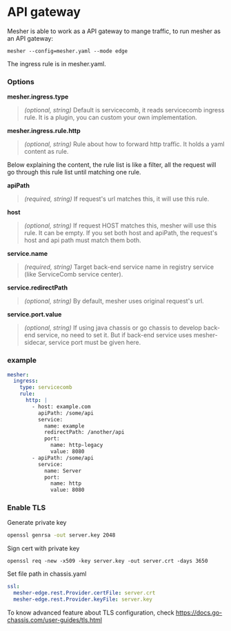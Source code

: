 # API gateway
Mesher is able to work as a API gateway to mange traffic, to run mesher as an API gateway:
```shell
mesher --config=mesher.yaml --mode edge
```
The ingress rule is in mesher.yaml.

### Options

**mesher.ingress.type**
>*(optional, string)* Default is servicecomb, it reads servicecomb ingress rule. 
>It is a plugin, you can custom your own implementation.

**mesher.ingress.rule.http**

>*(optional, string)* Rule about how to forward http traffic. It holds a yaml content as rule.



Below explaining the content, the rule list is like a filter, all the request will go through this rule list until matching one rule.

**apiPath**

>*(required, string)* If request's url matches this, it will use this rule.

**host**
>*(optional, string)* If request HOST matches this, mesher will use this rule. It can be empty. 
>If you set both host and apiPath, the request's host and api path must match them both.
>
**service.name**
>*(required, string)* Target back-end service name in registry service (like ServiceComb service center).
>
**service.redirectPath**
>*(optional, string)* By default, mesher uses original request's url.
>
**service.port.value**
>*(optional, string)* If using java chassis or go chassis to develop back-end service, no need to set it. 
>But if back-end service uses mesher-sidecar, service port must be given here.
### example
```yaml
mesher:
  ingress:
    type: servicecomb
    rule:
      http: |
        - host: example.com
          apiPath: /some/api
          service:
            name: example
            redirectPath: /another/api
            port:
              name: http-legacy
              value: 8080
        - apiPath: /some/api
          service:
            name: Server
            port:
              name: http
              value: 8080
```


### Enable TLS
Generate private key
```sh
openssl genrsa -out server.key 2048
```
Sign cert with private key
```shell script
openssl req -new -x509 -key server.key -out server.crt -days 3650
```
Set file path in chassis.yaml
```yaml
ssl:
  mesher-edge.rest.Provider.certFile: server.crt
  mesher-edge.rest.Provider.keyFile: server.key
```

To know advanced feature about TLS configuration, check 
https://docs.go-chassis.com/user-guides/tls.html
